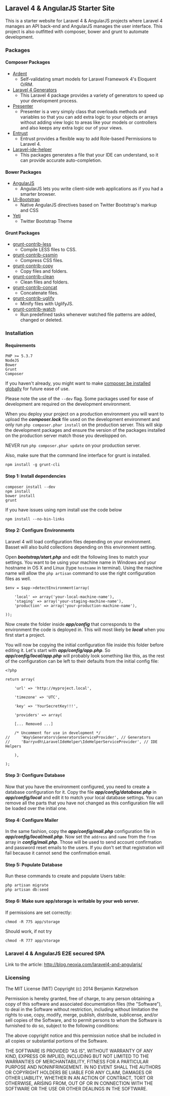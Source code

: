 ## Laravel 4 & AngularJS Starter Site
This is a starter website for Laravel 4 & AngularJS projects where Laravel 4 manages an API back-end and AngularJS manages the user interface. This project is also outfitted with composer, bower and grunt to automate development.
### Packages

#### Composer Packages
* [Ardent](https://github.com/laravelbook/ardent)
    * Self-validating smart models for Laravel Framework 4's Eloquent O/RM.
* [Laravel 4 Generators](https://github.com/JeffreyWay/Laravel-4-Generators/blob/master/readme.md)
    * This Laravel 4 package provides a variety of generators to speed up your development process.
* [Presenter](https://github.com/robclancy/presenter)
    * Presenter is a very simply class that overloads methods and variables so that you can add extra logic to your objects or arrays without adding view logic to areas like your models or controllers and also keeps any extra logic our of your views.
* [Entrust](https://github.com/zizaco/entrust)
    * Entrust provides a flexible way to add Role-based Permissions to Laravel 4.
* [Laravel-ide-helper](https://github.com/barryvdh/laravel-ide-helper)
    * This packages generates a file that your IDE can understand, so it can provide accurate auto-completion.

#### Bower Packages
* [AngularJS](http://angularjs.org)
    * AngularJS lets you write client-side web applications as if you had a smarter browser.
* [UI-Bootstrap](http://angular-ui.github.io/bootstrap/)
    *  Native AngularJS directives based on Twitter Bootstrap's markup and CSS
* [Yeti](http://bootswatch.com/yeti)
    * Twitter Bootstrap Theme

#### Grunt Packages
* [grunt-contrib-less](https://github.com/gruntjs/grunt-contrib-less)
    * Compile LESS files to CSS.
* [grunt-contrib-cssmin](https://github.com/gruntjs/grunt-contrib-cssmin)
    * Compress CSS files.
* [grunt-contrib-copy](https://github.com/gruntjs/grunt-contrib-copy)
    * Copy files and folders.
* [grunt-contrib-clean](https://github.com/gruntjs/grunt-contrib-clean)
    * Clean files and folders.
* [grunt-contrib-concat](https://github.com/gruntjs/grunt-contrib-concat)
    * Concatenate files.
* [grunt-contrib-uglify](https://github.com/gruntjs/grunt-contrib-uglify)
    * Minify files with UglifyJS.
* [grunt-contrib-watch](https://github.com/gruntjs/grunt-contrib-watch)
    * Run predefined tasks whenever watched file patterns are added, changed or deleted.
### Installation

#### Requirements
    PHP >= 5.3.7
    NodeJS
    Bower
	Grunt
	Composer

If you haven't already, you might want to make [composer be installed globally](http://andrewelkins.com/programming/php/setting-up-composer-globally-for-laravel-4/) for future ease of use.

Please note the use of the `--dev` flag.
Some packages used for ease of development are required on the development environment.

When you deploy your project on a production environment you will want to upload the ***composer.lock*** file used on the development environment and only run `php composer.phar install` on the production server.
This will skip the development packages and ensure the version of the packages installed on the production server match those you developped on.

NEVER run `php composer.phar update` on your production server.

Also, make sure that the command line interface for grunt is installed.

    npm install -g grunt-cli

#### Step 1: Install dependencies

    composer install --dev
    npm install
    bower install
    grunt

If you have issues using npm install use the code below

    npm install --no-bin-links

#### Step 2: Configure Environments

Laravel 4 will load configuration files depending on your environment. Basset will also build collections depending on this environment setting.

Open ***bootstrap/start.php*** and edit the following lines to match your settings. You want to be using your machine name in Windows and your hostname in OS X and Linux (type `hostname` in terminal). Using the machine name will allow the `php artisan` command to use the right configuration files as well.

    $env = $app->detectEnvironment(array(

        'local' => array('your-local-machine-name'),
        'staging' => array('your-staging-machine-name'),
        'production' => array('your-production-machine-name'),

    ));

Now create the folder inside ***app/config*** that corresponds to the environment the code is deployed in. This will most likely be ***local*** when you first start a project.

You will now be copying the initial configuration file inside this folder before editing it. Let's start with ***app/config/app.php***. So ***app/config/local/app.php*** will probably look something like this, as the rest of the configuration can be left to their defaults from the initial config file:

    <?php

    return array(

        'url' => 'http://myproject.local',

        'timezone' => 'UTC',

        'key' => 'YourSecretKey!!!',

        'providers' => array(

        [... Removed ...]

        /* Uncomment for use in development */
    //     'Way\Generators\GeneratorsServiceProvider', // Generators
    //     'Barryvdh\LaravelIdeHelper\IdeHelperServiceProvider', // IDE Helpers

        ),

    );

#### Step 3: Configure Database

Now that you have the environment configured, you need to create a database configuration for it. Copy the file ***app/config/database.php*** in ***app/config/local*** and edit it to match your local database settings. You can remove all the parts that you have not changed as this configuration file will be loaded over the initial one.

#### Step 4: Configure Mailer

In the same fashion, copy the ***app/config/mail.php*** configuration file in ***app/config/local/mail.php***. Now set the `address` and `name` from the `from` array in ***config/mail.php***. Those will be used to send account confirmation and password reset emails to the users.
If you don't set that registration will fail because it cannot send the confirmation email.

#### Step 5: Populate Database
Run these commands to create and populate Users table:

	php artisan migrate
	php artisan db:seed

#### Step 6: Make sure app/storage is writable by your web server.

If permissions are set correctly:

    chmod -R 775 app/storage

Should work, if not try

    chmod -R 777 app/storage

### Laravel 4 & AngularJS E2E secured SPA

Link to the article: http://blog.neoxia.com/laravel4-and-angularjs/

### Licensing

The MIT License (MIT)
Copyright (c) 2014 Benjamin Katznelson

Permission is hereby granted, free of charge, to any person obtaining a copy
of this software and associated documentation files (the "Software"), to deal
in the Software without restriction, including without limitation the rights
to use, copy, modify, merge, publish, distribute, sublicense, and/or sell
copies of the Software, and to permit persons to whom the Software is
furnished to do so, subject to the following conditions:

The above copyright notice and this permission notice shall be included in
all copies or substantial portions of the Software.

THE SOFTWARE IS PROVIDED "AS IS", WITHOUT WARRANTY OF ANY KIND, EXPRESS OR
IMPLIED, INCLUDING BUT NOT LIMITED TO THE WARRANTIES OF MERCHANTABILITY,
FITNESS FOR A PARTICULAR PURPOSE AND NONINFRINGEMENT. IN NO EVENT SHALL THE
AUTHORS OR COPYRIGHT HOLDERS BE LIABLE FOR ANY CLAIM, DAMAGES OR OTHER
LIABILITY, WHETHER IN AN ACTION OF CONTRACT, TORT OR OTHERWISE, ARISING FROM,
OUT OF OR IN CONNECTION WITH THE SOFTWARE OR THE USE OR OTHER DEALINGS IN
THE SOFTWARE.